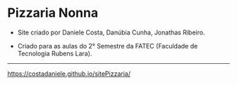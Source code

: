 # Pizzaria Nonna

- Site criado por Daniele Costa, Danúbia Cunha, Jonathas Ribeiro.

- Criado para as aulas do 2° Semestre da FATEC (Faculdade de Tecnologia Rubens Lara).

---

https://costadaniele.github.io/sitePizzaria/
